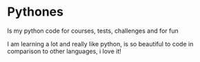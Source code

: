 # Pythones
Is my python code for courses, tests, challenges and for fun

I am learning a lot and really like python, is so beautiful to code in comparison to other languages, i love it!


